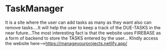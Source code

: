 # TaskManager
It is a site where the user can add tasks as many as they want also can remove tasks....It will help the user to keep a track of the DUE-TASKS in the near future...The most interesting fact is that the website uses FIREBASE as a form of backend to store the TASKS entered by the user...
KIndly access the website here-->https://manageyourprojects.netlify.app/
